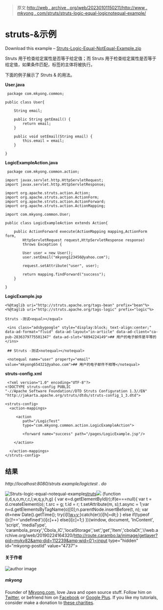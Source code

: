 > 原文:[http://web . archive . org/web/20230101150211/http://www . mkyong . com/struts/struts-logic-equal-logicnotequal-example/](http://web.archive.org/web/20230101150211/http://www.mkyong.com/struts/struts-logic-equal-logicnotequal-example/)

# struts-<equal>&<notequal>示例</notequal></equal>

Download this example – [Struts-Logic-Equal-NotEqual-Example.zip](http://web.archive.org/web/20190224164320/http://www.mkyong.com/wp-content/uploads/2010/04/Struts-Logic-Equal-NotEqual-Example.zip)

Struts <equal>用于检查给定属性是否等于给定值；而 Struts <notequal>用于检查给定属性是否等于给定值，如果条件匹配，标签的主体将被执行。</notequal></equal>

下面的例子展示了 Struts <equal>& <notequal>的用法。</notequal></equal>

**User.java**

```
 package com.mkyong.common;

public class User{

	String email;

	public String getEmail() {
		return email;
	}

	public void setEmail(String email) {
		this.email = email;
	}

} 
```

**LogicExampleAction.java**

```
 package com.mkyong.common.action;

import javax.servlet.http.HttpServletRequest;
import javax.servlet.http.HttpServletResponse;

import org.apache.struts.action.Action;
import org.apache.struts.action.ActionForm;
import org.apache.struts.action.ActionForward;
import org.apache.struts.action.ActionMapping;

import com.mkyong.common.User;

public class LogicExampleAction extends Action{

	public ActionForward execute(ActionMapping mapping,ActionForm form,
		HttpServletRequest request,HttpServletResponse response) 
        throws Exception {

		User user = new User();
		user.setEmail("mkyong123456@yahoo.com");

		request.setAttribute("user", user);

		return mapping.findForward("success");
	}

} 
```

**LogicExample.jsp**

```
<%@taglib uri="http://struts.apache.org/tags-bean" prefix="bean"%>
<%@taglib uri="http://struts.apache.org/tags-logic" prefix="logic"%>

Struts -测试<equal></equal>

 <ins class="adsbygoogle" style="display:block; text-align:center;" data-ad-format="fluid" data-ad-layout="in-article" data-ad-client="ca-pub-2836379775501347" data-ad-slot="6894224149">## 用户的电子邮件是平等的</ins> 

 ## Struts -测试<notequal></notequal>

 <notequal name="user" property="email" value="mkyong654321@yahoo.com">## 用户的电子邮件不相等</notequal> 
```

**struts-config.xml**

```
 <?xml version="1.0" encoding="UTF-8"?>
<!DOCTYPE struts-config PUBLIC 
"-//Apache Software Foundation//DTD Struts Configuration 1.3//EN" 
"http://jakarta.apache.org/struts/dtds/struts-config_1_3.dtd">

<struts-config>
  <action-mappings>

	 <action
		path="/LogicTest"
		type="com.mkyong.common.action.LogicExampleAction">

		<forward name="success" path="/pages/LogicExample.jsp"/>

	</action>

  </action-mappings>
</struts-config> 
```

## 结果

*http://localhost:8080/struts example/logictest . do*

![Struts-logic-equal-notequal-example](../Images/3c405068649ec5ef86832a1e874cfc92.png "Struts-logic-equal-notequal-example")[struts](http://web.archive.org/web/20190224164320/http://www.mkyong.com/tag/struts/)![](../Images/e16ebb1aff34ed06fe7bacc23cc3d546.png) (function (i,d,s,o,m,r,c,l,w,q,y,h,g) { var e=d.getElementById(r);if(e===null){ var t = d.createElement(o); t.src = g; t.id = r; t.setAttribute(m, s);t.async = 1;var n=d.getElementsByTagName(o)[0];n.parentNode.insertBefore(t, n); var dt=new Date().getTime(); try{i[l][w+y](h,i[l][q+y](h)+'&amp;'+dt);}catch(er){i[h]=dt;} } else if(typeof i[c]!=='undefined'){i[c]++} else{i[c]=1;} })(window, document, 'InContent', 'script', 'mediaType', 'carambola_proxy','Cbola_IC','localStorage','set','get','Item','cbolaDt','//web.archive.org/web/20190224164320/http://route.carambo.la/inimage/getlayer?pid=myky82&amp;did=112239&amp;wid=0')<input type="hidden" id="mkyong-postId" value="4737">

#### 关于作者

![author image](../Images/234efe9c05632416cc1c4ccff0e2491a.png)

##### mkyong

Founder of [Mkyong.com](http://web.archive.org/web/20190224164320/http://mkyong.com/), love Java and open source stuff. Follow him on [Twitter](http://web.archive.org/web/20190224164320/https://twitter.com/mkyong), or befriend him on [Facebook](http://web.archive.org/web/20190224164320/http://www.facebook.com/java.tutorial) or [Google Plus](http://web.archive.org/web/20190224164320/https://plus.google.com/110948163568945735692?rel=author). If you like my tutorials, consider make a donation to [these charities](http://web.archive.org/web/20190224164320/http://www.mkyong.com/blog/donate-to-charity/).
